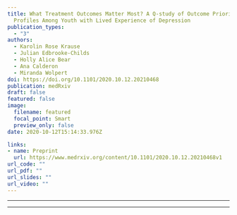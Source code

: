 ```yaml
---
title: What Treatment Outcomes Matter Most? A Q-study of Outcome Priority
  Profiles Among Youth with Lived Experience of Depression
publication_types:
  - "3"
authors:
  - Karolin Rose Krause
  - Julian Edbrooke-Childs
  - Holly Alice Bear
  - Ana Calderon
  - Miranda Wolpert
doi: https://doi.org/10.1101/2020.10.12.20210468
publication: medRxiv
draft: false
featured: false
image:
  filename: featured
  focal_point: Smart
  preview_only: false
date: 2020-10-12T15:14:33.976Z

links:
- name: Preprint
  url: https://www.medrxiv.org/content/10.1101/2020.10.12.20210468v1
url_code: ""
url_pdf: ""
url_slides: ""
url_video: ""
---
```

---
---
